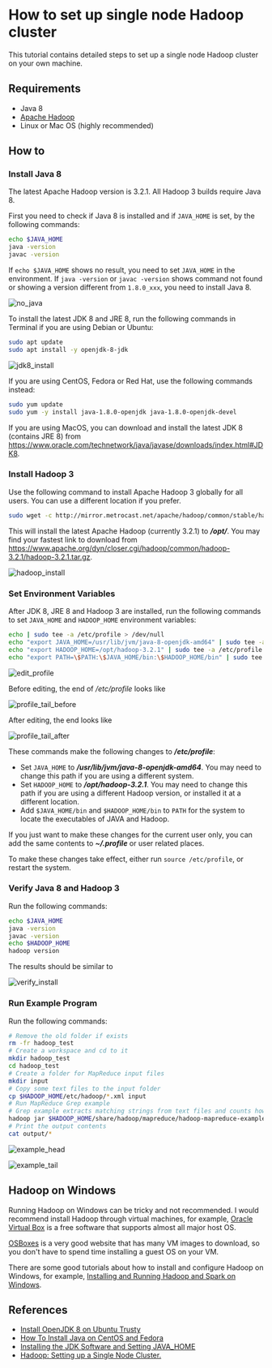 # How to set up single node Hadoop cluster
This tutorial contains detailed steps to set up a single node Hadoop cluster on your own machine.


## Requirements
- Java 8
- [Apache Hadoop](https://hadoop.apache.org/)
- Linux or Mac OS (highly recommended)


## How to


### Install Java 8
The latest Apache Hadoop version is 3.2.1. All Hadoop 3 builds require Java 8.

First you need to check if Java 8 is installed and if `JAVA_HOME` is set, by the following commands:

```bash
echo $JAVA_HOME
java -version
javac -version
```

If `echo $JAVA_HOME` shows no result, you need to set `JAVA_HOME` in the environment. If `java -version` or `javac -version` shows command not found or showing a version different from `1.8.0_xxx`, you need to install Java 8.

![no_java](images/no-java.png)

To install the latest JDK 8 and JRE 8, run the following commands in Terminal if you are using Debian or Ubuntu:

```bash
sudo apt update
sudo apt install -y openjdk-8-jdk
```

![jdk8_install](images/jdk8-install.png)

If you are using CentOS, Fedora or Red Hat, use the following commands instead:

```bash
sudo yum update
sudo yum -y install java-1.8.0-openjdk java-1.8.0-openjdk-devel
```

If you are using MacOS, you can download and install the latest JDK 8 (contains JRE 8) from <https://www.oracle.com/technetwork/java/javase/downloads/index.html#JDK8>.


### Install Hadoop 3
Use the following command to install Apache Hadoop 3 globally for all users. You can use a different location if you prefer.

```bash
sudo wget -c http://mirror.metrocast.net/apache/hadoop/common/stable/hadoop-3.2.1.tar.gz -O - | sudo tar -xz -C /opt
```

This will install the latest Apache Hadoop (currently 3.2.1) to ***/opt/***. You may find your fastest link to download from <https://www.apache.org/dyn/closer.cgi/hadoop/common/hadoop-3.2.1/hadoop-3.2.1.tar.gz>.

![hadoop_install](images/hadoop-download.png)


### Set Environment Variables
After JDK 8, JRE 8 and Hadoop 3 are installed, run the following commands to set `JAVA_HOME` and `HADOOP_HOME` environment variables:

```bash
echo | sudo tee -a /etc/profile > /dev/null
echo "export JAVA_HOME=/usr/lib/jvm/java-8-openjdk-amd64" | sudo tee -a /etc/profile > /dev/null
echo "export HADOOP_HOME=/opt/hadoop-3.2.1" | sudo tee -a /etc/profile > /dev/null
echo "export PATH=\$PATH:\$JAVA_HOME/bin:\$HADOOP_HOME/bin" | sudo tee -a /etc/profile > /dev/null
```

![edit_profile](images/edit-profile.png)

Before editing, the end of */etc/profile* looks like

![profile_tail_before](images/profile-tail-before.png)

After editing, the end looks like

![profile_tail_after](images/profile-tail-after.png)

These commands make the following changes to ***/etc/profile***:
- Set `JAVA_HOME` to ***/usr/lib/jvm/java-8-openjdk-amd64***. You may need to change this path if you are using a different system.
- Set `HADOOP_HOME` to ***/opt/hadoop-3.2.1***. You may need to change this path if you are using a different Hadoop version, or installed it at a different location.
- Add `$JAVA_HOME/bin` and `$HADOOP_HOME/bin` to `PATH` for the system to locate the executables of JAVA and Hadoop.

If you just want to make these changes for the current user only, you can add the same contents to ***~/.profile*** or user related places.

To make these changes take effect, either run `source /etc/profile`, or restart the system.


### Verify Java 8 and Hadoop 3
Run the following commands:

```bash
echo $JAVA_HOME
java -version
javac -version
echo $HADOOP_HOME
hadoop version
```

The results should be similar to

![verify_install](images/verify-install.png)


### Run Example Program
Run the following commands:

```bash
# Remove the old folder if exists
rm -fr hadoop_test
# Create a workspace and cd to it
mkdir hadoop_test
cd hadoop_test
# Create a folder for MapReduce input files
mkdir input
# Copy some text files to the input folder
cp $HADOOP_HOME/etc/hadoop/*.xml input
# Run MapReduce Grep example
# Grep example extracts matching strings from text files and counts how many time they occured
hadoop jar $HADOOP_HOME/share/hadoop/mapreduce/hadoop-mapreduce-examples-3.2.1.jar grep input output 'dfs[a-z.]+'
# Print the output contents
cat output/*
```

![example_head](images/example-head.png)

![example_tail](images/example-tail.png)



## Hadoop on Windows
Running Hadoop on Windows can be tricky and not recommended. I would recommend install Hadoop through virtual machines, for example, [Oracle Virtual Box](https://www.virtualbox.org/) is a free software that supports almost all major host OS.

[OSBoxes](https://www.osboxes.org/) is a very good website that has many VM images to download, so you don't have to spend time installing a guest OS on your VM.

There are some good tutorials about how to install and configure Hadoop on Windows, for example, [Installing and Running Hadoop and Spark on Windows](https://dev.to/awwsmm/installing-and-running-hadoop-and-spark-on-windows-33kc).


## References
- [Install OpenJDK 8 on Ubuntu Trusty](https://www.geofis.org/en/install/install-on-linux/install-openjdk-8-on-ubuntu-trusty/)
- [How To Install Java on CentOS and Fedora](https://www.digitalocean.com/community/tutorials/how-to-install-java-on-centos-and-fedora)
- [Installing the JDK Software and Setting JAVA_HOME](https://docs.oracle.com/cd/E19182-01/821-0917/inst_jdk_javahome_t/index.html)
- [Hadoop: Setting up a Single Node Cluster.](https://hadoop.apache.org/docs/stable/hadoop-project-dist/hadoop-common/SingleCluster.html)
